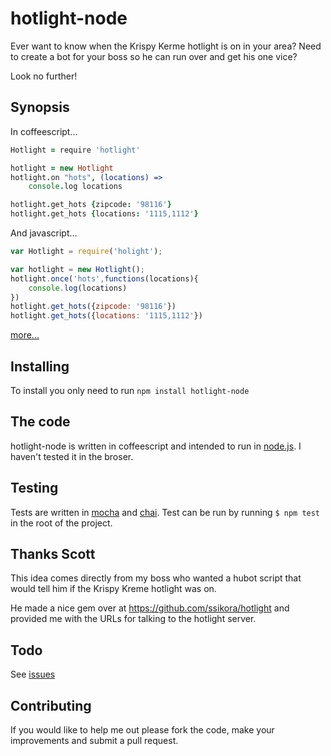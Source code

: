 hotlight-node
=============

Ever want to know when the Krispy Kerme hotlight is on in your area? Need to create a bot for your boss so he can run over and get his one vice?

Look no further!

Synopsis
--------------
In coffeescript...
```coffeescript
Hotlight = require 'hotlight'

hotlight = new Hotlight
hotlight.on "hots", (locations) =>
    console.log locations

hotlight.get_hots {zipcode: '98116'}
hotlight.get_hots {locations: '1115,1112'}
```
And javascript...
```javascript
var Hotlight = require('holight');

var hotlight = new Hotlight();
hotlight.once('hots',functions(locations){
    console.log(locations)
})
hotlight.get_hots({zipcode: '98116'})
hotlight.get_hots({locations: '1115,1112'})
```
[more...](https://github.com/jamsajones/hotlight-node/wiki)

Installing
--------------
To install you only need to run ```npm install hotlight-node```

The code
--------------
hotlight-node is written in coffeescript and intended to run in [node.js](http://nodejs.org). I haven't tested it in the broser.

Testing
-------------
Tests are written in [mocha](http://visionmedia.github.com/mocha/) and [chai](http://chaijs.com/). Test can be run by running ```$ npm test``` in the root of the project.


Thanks Scott
-----------
This idea comes directly from my boss who wanted a hubot script that would tell him if the Krispy Kreme hotlight was on.

He made a nice gem over at https://github.com/ssikora/hotlight and provided me with the URLs for talking to the hotlight server.


Todo
-----------
See [issues](https://github.com/jamsajones/hotlight-node/issues)

Contributing
--------------
If you would like to help me out please fork the code, make your improvements and submit a pull request.